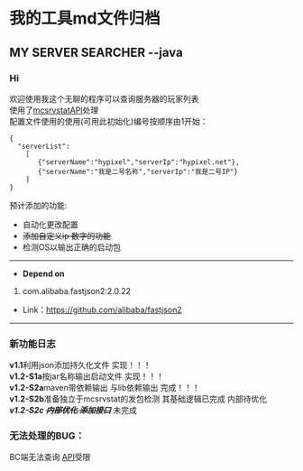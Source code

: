 # 我的工具md文件归档
## MY SERVER SEARCHER --java  
### Hi
欢迎使用我这个无聊的程序可以查询服务器的玩家列表  
使用了[mcsrvstatAPI][1]处理  
配置文件使用的使用(可用此初始化)编号按顺序由1开始：   
```
{
  "serverList":
    [
       {"serverName":"hypixel","serverIp":"hypixel.net"},
       {"serverName":"我是二号名称","serverIp":"我是二号IP"}
    ]
}  
```
预计添加的功能:

* 自动化更改配置
* ~~添加自定义ip 数字的功能~~  
* 检测OS以输出正确的启动包
---
* **Depend on**   
1. com.alibaba.fastjson2:2.0.22
* Link：https://github.com/alibaba/fastjson2
---
### 新功能日志
**v1.1**利用json添加持久化文件 实现！！！  
**v1.2-S1a**按jar名称输出启动文件 实现！！！  
**v1.2-S2a**maven带依赖输出 与lib依赖输出 完成！！！  
**v1.2-S2b**准备独立于mcsrvstat的发包检测 其基础逻辑已完成 内部待优化  
_**v1.2-S2c**_ ~~_**内部优化 添加接口**_~~ 未完成
### 无法处理的BUG：  
BC端无法查询 [API][1]受限

[1]: https://api.mcsrvstat.us